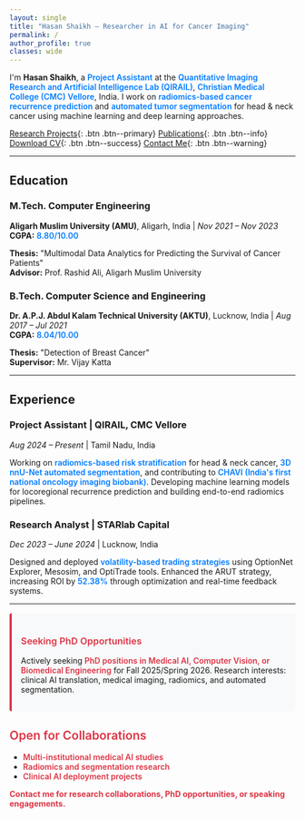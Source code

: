 ```yaml
---
layout: single
title: "Hasan Shaikh — Researcher in AI for Cancer Imaging"
permalink: /
author_profile: true
classes: wide
---
```


<style>
.important-text { color: #007bff; font-weight: 600; }
.collaboration-text { color: #dc3545; font-weight: 600; }
.highlight-box { 
  background: #f8f9fa; 
  border-left: 4px solid #dc3545; 
  padding: 1rem; 
  margin: 1rem 0; 
  border-radius: 4px; 
}
/* Reduce overall text size */
.page__content {
  font-size: 0.9rem;
  line-height: 1.5;
}
.page__content h2 {
  font-size: 1.4rem;
}
.page__content h3 {
  font-size: 1.2rem;
}
</style>

I'm **Hasan Shaikh**, a <span class="important-text">Project Assistant</span> at the <span class="important-text">Quantitative Imaging Research and Artificial Intelligence Lab (QIRAIL)</span>, <span class="important-text">Christian Medical College (CMC) Vellore</span>, India. I work on <span class="important-text">radiomics-based cancer recurrence prediction</span> and <span class="important-text">automated tumor segmentation</span> for head & neck cancer using machine learning and deep learning approaches.

[Research Projects](/portfolio/){: .btn .btn--primary} [Publications](/publications/){: .btn .btn--info} [Download CV](/files/CV_Hasan_Shaikh.pdf){: .btn .btn--success} [Contact Me](/contact/){: .btn .btn--warning}

---

## Education

### M.Tech. Computer Engineering
**Aligarh Muslim University (AMU)**, Aligarh, India | *Nov 2021 – Nov 2023*  
**CGPA:** <span class="important-text">8.80/10.00</span>

**Thesis:** "Multimodal Data Analytics for Predicting the Survival of Cancer Patients"  
**Advisor:** Prof. Rashid Ali, Aligarh Muslim University

### B.Tech. Computer Science and Engineering  
**Dr. A.P.J. Abdul Kalam Technical University (AKTU)**, Lucknow, India | *Aug 2017 – Jul 2021*  
**CGPA:** <span class="important-text">8.04/10.00</span>

**Thesis:** "Detection of Breast Cancer"  
**Supervisor:** Mr. Vijay Katta

---

## Experience

### Project Assistant | QIRAIL, CMC Vellore
*Aug 2024 – Present* | Tamil Nadu, India

Working on <span class="important-text">radiomics-based risk stratification</span> for head & neck cancer, <span class="important-text">3D nnU-Net automated segmentation</span>, and contributing to <span class="important-text">CHAVI (India's first national oncology imaging biobank)</span>. Developing machine learning models for locoregional recurrence prediction and building end-to-end radiomics pipelines.

### Research Analyst | STARlab Capital
*Dec 2023 – June 2024* | Lucknow, India

Designed and deployed <span class="important-text">volatility-based trading strategies</span> using OptionNet Explorer, Mesosim, and OptiTrade tools. Enhanced the ARUT strategy, increasing ROI by <span class="important-text">52.38%</span> through optimization and real-time feedback systems.

---

<div class="highlight-box">
<h3><span class="collaboration-text">Seeking PhD Opportunities</span></h3>
<p>Actively seeking <span class="collaboration-text">PhD positions in Medical AI, Computer Vision, or Biomedical Engineering</span> for Fall 2025/Spring 2026. Research interests: clinical AI translation, medical imaging, radiomics, and automated segmentation.</p>
</div>

## <span class="collaboration-text">Open for Collaborations</span>

- <span class="collaboration-text">Multi-institutional medical AI studies</span>
- <span class="collaboration-text">Radiomics and segmentation research</span>  
- <span class="collaboration-text">Clinical AI deployment projects</span>

<span class="collaboration-text">**Contact me for research collaborations, PhD opportunities, or speaking engagements.**</span>

